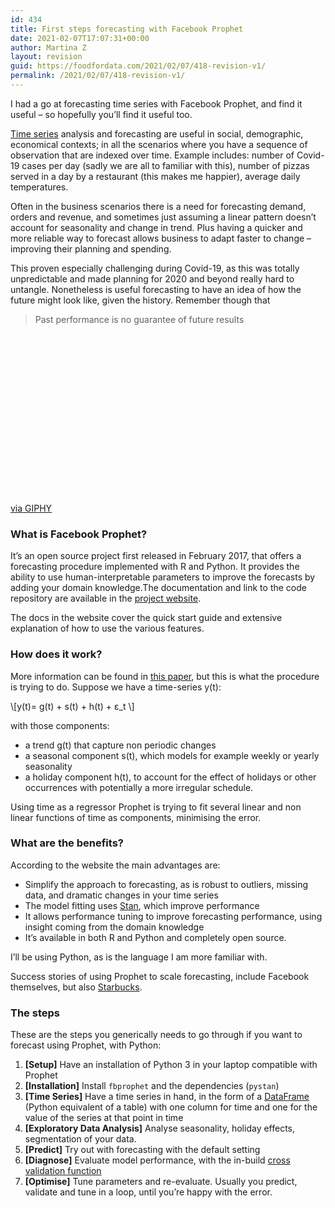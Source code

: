 ```yaml
---
id: 434
title: First steps forecasting with Facebook Prophet
date: 2021-02-07T17:07:31+00:00
author: Martina Z
layout: revision
guid: https://foodfordata.com/2021/02/07/418-revision-v1/
permalink: /2021/02/07/418-revision-v1/
---
```

I had a go at forecasting time series with Facebook Prophet, and find it useful &#8211; so hopefully you&#8217;ll find it useful too.

<a rel="noreferrer noopener" href="https://en.wikipedia.org/wiki/Time_series#:~:text=Most%20commonly%2C%20a%20time%20series,the%20Dow%20Jones%20Industrial%20Average." target="_blank">Time series</a> analysis and forecasting are useful in social, demographic, economical contexts; in all the scenarios where you have a sequence of observation that are indexed over time. Example includes: number of Covid-19 cases per day (sadly we are all to familiar with this), number of pizzas served in a day by a restaurant (this makes me happier), average daily temperatures. 

Often in the business scenarios there is a need for forecasting demand, orders and revenue, and sometimes just assuming a linear pattern doesn&#8217;t account for seasonality and change in trend. Plus having a quicker and more reliable way to forecast allows business to adapt faster to change &#8211; improving their planning and spending. 

This proven especially challenging during Covid-19, as this was totally unpredictable and made planning for 2020 and beyond really hard to untangle. Nonetheless is useful forecasting to have an idea of how the future might look like, given the history. Remember though that

<blockquote class="wp-block-quote">
  <p>
    Past&nbsp;performance&nbsp;is&nbsp;no guarantee of future results
  </p>
</blockquote>

<div style="width:100%;height:0;padding-bottom:51%;position:relative;">
</div>

[via GIPHY](https://giphy.com/gifs/black-and-white-bw-jim-carrey-mEcpw2615iy5y)

### What is Facebook Prophet?

It&#8217;s an open source project first released in February 2017, that offers a forecasting procedure implemented with R and Python. It provides the ability to use human-interpretable parameters to improve the forecasts by adding your domain knowledge.The documentation and link to the code repository are available in the <a rel="noreferrer noopener" href="https://facebook.github.io/prophet/" data-type="URL" data-id="https://facebook.github.io/prophet/" target="_blank">project website</a>.

The docs in the website cover the quick start guide and extensive explanation of how to use the various features. 

### How does it work?

More information can be found in <a rel="noreferrer noopener" href="https://peerj.com/preprints/3190/" target="_blank">this paper</a>, but this is what the procedure is trying to do. Suppose we have a time-series y(t):

<div class="wp-block-mathml-mathmlblock">
  \[y(t)= g(t) + s(t) + h(t) + ε_t \]
</div>

with those components:

  * a trend g(t) that capture non periodic changes
  * a seasonal component s(t), which models for example weekly or yearly seasonality
  * a holiday component h(t), to account for the effect of holidays or other occurrences with potentially a more irregular schedule.

Using time as a regressor Prophet is trying to fit several linear and non linear functions of time as components, minimising the error.

### What are the benefits?

According to the website the main advantages are:

  * Simplify the approach to forecasting, as is robust to outliers, missing data, and dramatic changes in your time series
  * The model fitting uses <a rel="noreferrer noopener" href="https://mc-stan.org/" target="_blank">Stan</a>, which improve performance
  * It allows performance tuning to improve forecasting performance, using insight coming from the domain knowledge
  * It&#8217;s available in both R and Python and completely open source.

I&#8217;ll be using Python, as is the language I am more familiar with.

Success stories of using Prophet to scale forecasting, include Facebook themselves, but also [Starbucks](https://www.slideshare.net/NavinAlbert/how-starbucks-forecasts-demand-at-scale-with-facebook-prophet-and-databricks). 

### The steps

These are the steps you generically needs to go through if you want to forecast using Prophet, with Python:

  1. **[Setup]** Have an installation of Python 3 in your laptop compatible with Prophet
  2. **[Installation]** Install `fbprophet` and the dependencies (`pystan`)
  3. **[Time Series]** Have a time series in hand, in the form of a <a rel="noreferrer noopener" href="https://pandas.pydata.org/pandas-docs/stable/user_guide/dsintro.html#dataframe" target="_blank">DataFrame</a> (Python equivalent of a table) with one column for time and one for the value of the series at that point in time
  4. **[Exploratory Data Analysis]** Analyse seasonality, holiday effects, segmentation of your data.
  5. **[Predict]** Try out with forecasting with the default setting
  6. **[Diagnose]** Evaluate model performance, with the in-build [cross validation function](https://facebook.github.io/prophet/docs/diagnostics.html)
  7. **[Optimise]** Tune parameters and re-evaluate. Usually you predict, validate and tune in a loop, until you&#8217;re happy with the error.